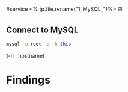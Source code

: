 #service 
<% tp.file.rename("1_MySQL_")%>
☑️

## Connect to MySQL
```bash
mysql -u root -p -h $hip
```
(-h : hostname)


# Findings
